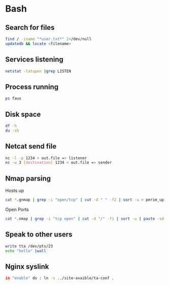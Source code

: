 # Bash

## Search for files

```bash
find / -iname "*user.txt*" 2>/dev/null
updatedb && locate <filename>
```

## Services listening

```bash
netstat -latupen |grep LISTEN
```

## Process running

```bash
ps faux
```

## Disk space

```bash
df -h
du -sh
```

## Netcat send file

```bash
nc -l -p 1234 > out.file => listener 
nc -w 3 [destination] 1234 < out.file => sender
```

## Nmap parsing

Hosts up

```bash
cat *.gnmap | grep -i "open/tcp" | cut -d " " -f2 | sort -u > perim_up.txt
```

Open Ports

```bash
cat *.nmap | grep -i "tcp open" | cut -d "/" -f1 | sort -u | paste -sd ';'
```

## Speak to other users

```bash
write tta /dev/pts/23
echo "hello" |wall
```

## Nginx syslink

```bash
in "enable" do : ln -s ../site-avaible/ta-conf .
```



